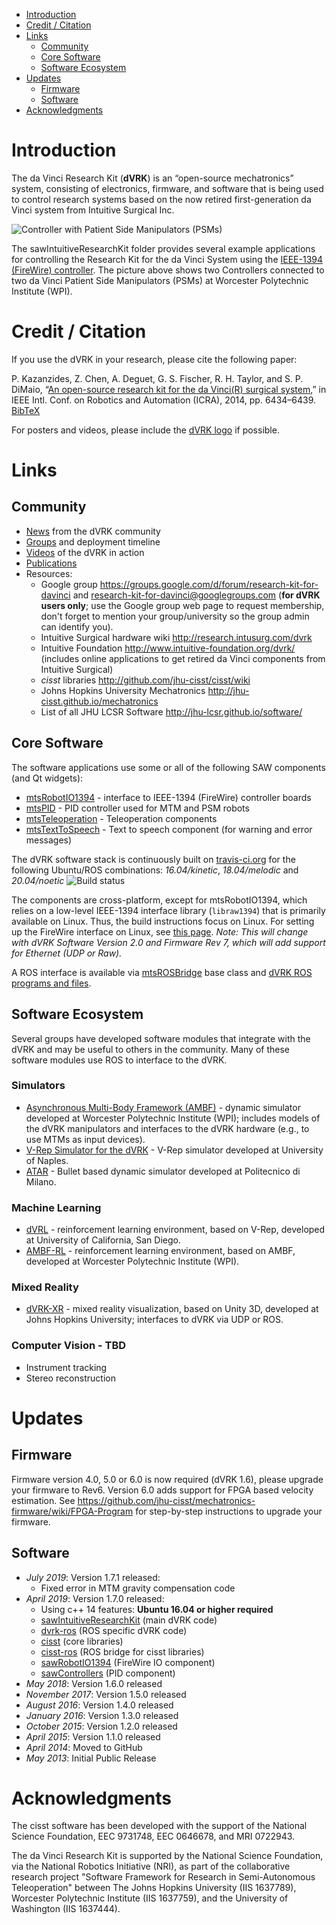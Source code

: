 <!--ts-->
   * [Introduction](#introduction)
   * [Credit / Citation](#credit--citation)
   * [Links](#links)
      * [Community](#community)
      * [Core Software](#core-software)
      * [Software Ecosystem](#software-ecosystem)
   * [Updates](#updates)
      * [Firmware](#firmware)
      * [Software](#software-1)
   * [Acknowledgments](#acknowledgments)

<!-- Added by: anton, at:  -->

<!--te-->

# Introduction

The da Vinci Research Kit (**dVRK**) is an “open-source mechatronics” system, consisting of electronics, firmware, and software that is being used to control research systems based on the now retired first-generation da Vinci system from Intuitive Surgical Inc.

![Controller with Patient Side Manipulators (PSMs)](/jhu-dvrk/sawIntuitiveResearchKit/wiki/ControllerWithPSM.jpg)

The sawIntuitiveResearchKit folder provides several example applications for controlling the Research Kit for the da Vinci System using the [IEEE-1394 (FireWire) controller](http://jhu-cisst.github.io/mechatronics/). The picture above shows two Controllers connected to two da Vinci Patient Side Manipulators (PSMs) at Worcester Polytechnic Institute (WPI).

# Credit / Citation

If you use the dVRK in your research, please cite the following paper:

  P. Kazanzides, Z. Chen, A. Deguet, G. S. Fischer, R. H. Taylor, and S. P. DiMaio, “[An open-source research kit for the da Vinci(R) surgical system](/jhu-dvrk/sawIntuitiveResearchKit/wiki/kazanzides-chen-etal-icra-2014.pdf),” in IEEE Intl. Conf. on Robotics and Automation (ICRA), 2014, pp. 6434–6439. [BibTeX](/jhu-dvrk/sawIntuitiveResearchKit/wiki/kazanzides-chen-etal-icra-2014)

For posters and videos, please include the [dVRK logo](https://github.com/jhu-dvrk/dvrk-logo) if possible.

# Links

## Community

* [News](/jhu-dvrk/sawIntuitiveResearchKit/wiki/News) from the dVRK community
* [Groups](/jhu-dvrk/sawIntuitiveResearchKit/wiki/Timeline) and deployment timeline
* [Videos](/jhu-dvrk/sawIntuitiveResearchKit/wiki/Videos) of the dVRK in action
* [Publications](/jhu-dvrk/sawIntuitiveResearchKit/wiki/Publications)
* Resources:
  * Google group https://groups.google.com/d/forum/research-kit-for-davinci and research-kit-for-davinci@googlegroups.com (**for dVRK users only**; use the Google group web page to request membership, don't forget to mention your group/university so the group admin can identify you).
  * Intuitive Surgical hardware wiki http://research.intusurg.com/dvrk
  * Intuitive Foundation http://www.intuitive-foundation.org/dvrk/ (includes online applications to get retired da Vinci components from Intuitive Surgical)
  * *cisst* libraries http://github.com/jhu-cisst/cisst/wiki
  * Johns Hopkins University Mechatronics http://jhu-cisst.github.io/mechatronics
  * List of all JHU LCSR Software http://jhu-lcsr.github.io/software/

## Core Software

The software applications use some or all of the following SAW components (and Qt widgets):
* [mtsRobotIO1394](https://github.com/jhu-saw/sawRobotIO1394) - interface to IEEE-1394 (FireWire) controller boards
* [mtsPID](https://github.com/jhu-saw/sawControllers) - PID controller used for MTM and PSM robots
* [mtsTeleoperation](https://github.com/jhu-saw/sawIntuitiveResearchKit) - Teleoperation components
* [mtsTextToSpeech](https://github.com/jhu-saw/sawTextToSpeech) - Text to speech component (for warning and error messages)

The dVRK software stack is continuously built on [travis-ci.org](https://travis-ci.org/jhu-dvrk/dvrk-travis-integration) for the following Ubuntu/ROS combinations: _16.04/kinetic_, _18.04/melodic_ and _20.04/noetic_ ![Build status](https://travis-ci.org/jhu-dvrk/dvrk-travis-integration.svg)

The components are cross-platform, except for mtsRobotIO1394, which relies on a low-level IEEE-1394 interface library (`libraw1394`) that is primarily available on Linux. Thus, the build instructions focus on Linux. For setting up the FireWire interface on Linux, see [this page](/jhu-dvrk/sawIntuitiveResearchKit/wiki/Development-Environment). _Note: This will change with dVRK Software Version 2.0 and Firmware Rev 7, which will add support for Ethernet (UDP or Raw)._

A ROS interface is available via [mtsROSBridge](https://github.com/jhu-cisst/cisst-ros) base class and [dVRK ROS programs and files](https://github.com/jhu-dvrk/dvrk-ros).

## Software Ecosystem

Several groups have developed software modules that integrate with the dVRK and may be useful to others in the community. Many of these software modules use ROS to interface to the dVRK.

### Simulators
* [Asynchronous Multi-Body Framework (AMBF)](https://github.com/WPI-AIM/ambf) - dynamic simulator developed at Worcester Polytechnic Institute (WPI); includes models of the dVRK manipulators and interfaces to the dVRK hardware (e.g., to use MTMs as input devices).
* [V-Rep Simulator for the dVRK](https://github.com/unina-icaros/dvrk-vrep) - V-Rep simulator developed at University of Naples.
* [ATAR](https://github.com/neemoh/ATAR) - Bullet based dynamic simulator developed at Politecnico di Milano.

### Machine Learning
* [dVRL](https://github.com/ucsdarclab/dVRL) - reinforcement learning environment, based on V-Rep, developed at University of California, San Diego.
* [AMBF-RL](https://github.com/WPI-AIM/ambf_rl) - reinforcement learning environment, based on AMBF, developed at Worcester Polytechnic Institute (WPI).

### Mixed Reality
* [dVRK-XR](https://github.com/jhu-dvrk/dvrk-xr) - mixed reality visualization, based on Unity 3D, developed at Johns Hopkins University; interfaces to dVRK via UDP or ROS.

### Computer Vision - TBD
* Instrument tracking
* Stereo reconstruction

# Updates

## Firmware

Firmware version 4.0, 5.0 or 6.0 is now required (dVRK 1.6), please upgrade your firmware to Rev6.  Version 6.0 adds support for FPGA based velocity estimation. See
https://github.com/jhu-cisst/mechatronics-firmware/wiki/FPGA-Program for step-by-step instructions to upgrade your firmware.

## Software

* *July 2019*: Version 1.7.1 released:
  * Fixed error in MTM gravity compensation code
* *April 2019*: Version 1.7.0 released:
  * Using c++ 14 features: **Ubuntu 16.04 or higher required**
  * [sawIntuitiveResearchKit](https://github.com/jhu-dvrk/sawIntuitiveResearchKit/blob/master/CHANGELOG.md) (main dVRK code)
  * [dvrk-ros](https://github.com/jhu-dvrk/dvrk-ros/blob/master/CHANGELOG.md) (ROS specific dVRK code)
  * [cisst](https://github.com/jhu-cisst/cisst/blob/master/CHANGELOG.md) (core libraries)
  * [cisst-ros](https://github.com/jhu-cisst/cisst-ros/blob/master/CHANGELOG.md) (ROS bridge for cisst libraries)
  * [sawRobotIO1394](https://github.com/jhu-saw/sawRobotIO1394/blob/master/CHANGELOG.md) (FireWire IO component)
  * [sawControllers](https://github.com/jhu-saw/sawControllers/blob/master/CHANGELOG.md) (PID component)
* *May 2018*: Version 1.6.0 released
* *November 2017*: Version 1.5.0 released
* *August 2016*: Version 1.4.0 released
* *January 2016*: Version 1.3.0 released
* *October 2015*: Version 1.2.0 released
* *April 2015*: Version 1.1.0 released
* *April 2014*: Moved to GitHub
* *May 2013*: Initial Public Release

# Acknowledgments

The cisst software has been developed with the support of the National Science Foundation, EEC 9731748, EEC 0646678, and MRI 0722943.

The da Vinci Research Kit is supported by the National Science Foundation, via the National Robotics Initiative (NRI), as part of the collaborative research project "Software Framework for Research in Semi-Autonomous Teleoperation" between The Johns Hopkins University (IIS 1637789), Worcester Polytechnic Institute (IIS 1637759), and the University of Washington (IIS 1637444).
